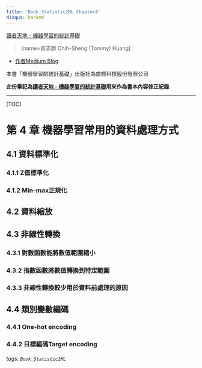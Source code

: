 ```yaml
---
title: 'Book_Statistic2ML_Chapter4'
disqus: hackmd
---
```

[讀者天地 - 機器學習的統計基礎](https://hackmd.io/@TommyHuang/book_statistics2ML)
> [name=黃志勝 Chih-Sheng (Tommy) Huang]
* [作者Medium Blog](https://chih-sheng-huang821.medium.com/)

本書「機器學習的統計基礎」出版社為旗標科技股份有限公司

**此份筆記為[讀者天地 - 機器學習的統計基礎](https://hackmd.io/@TommyHuang/book_statistics2ML)用來作為書本內容修正紀錄**

---
[TOC]

# 第 4 章 機器學習常用的資料處理方式
## 4.1 資料標準化
### 4.1.1 Z值標準化
### 4.1.2 Min-max正規化
## 4.2 資料縮放
## 4.3 非線性轉換
### 4.3.1 對數函數能將數值範圍縮小
### 4.3.2 指數函數將數值轉換到特定範圍
### 4.3.3 非線性轉換較少用於資料前處理的原因
## 4.4 類別變數編碼
### 4.4.1 One-hot encoding
### 4.4.2 目標編碼Target encoding


###### tags: `Book_Statistic2ML`
